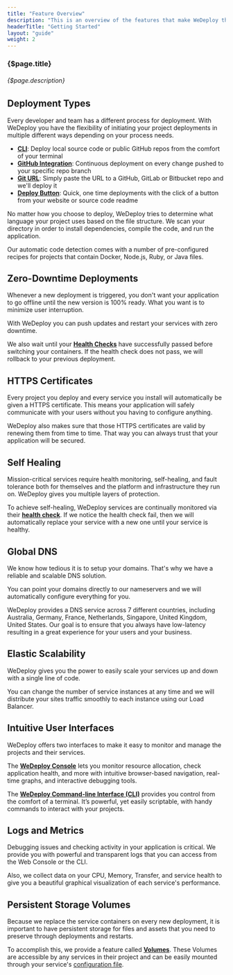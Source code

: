 ```yaml
---
title: "Feature Overview"
description: "This is an overview of the features that make WeDeploy the easiest way to deploy and scale applications."
headerTitle: "Getting Started"
layout: "guide"
weight: 2
---
```


### {$page.title}

###### {$page.description}

<article id="1">

## Deployment Types

Every developer and team has a different process for deployment. With WeDeploy you have the flexibility of initiating your project deployments in multiple different ways depending on your process needs.

* **[CLI](/docs/deploying/#1)**: Deploy local source code or public GitHub repos from the comfort of your terminal
* **[GitHub Integration](/docs/deploying/#2)**: Continuous deployment on every change pushed to your specific repo branch
* **[Git URL](/docs/deploying/#3)**: Simply paste the URL to a GitHub, GitLab or Bitbucket repo and we'll deploy it
* **[Deploy Button](/docs/deploying/#4)**: Quick, one time deployments with the click of a button from your website or source code readme

No matter how you choose to deploy, WeDeploy tries to determine what language your project uses based on the file structure. We scan your directory in order to install dependencies, compile the code, and run the application.

Our automatic code detection comes with a number of pre-configured recipes for projects that contain Docker, Node.js, Ruby, or Java files.

</article>

<article id="2">

## Zero-Downtime Deployments

Whenever a new deployment is triggered, you don't want your application to go offline until the new version is 100% ready. What you want is to minimize user interruption.

With WeDeploy you can push updates and restart your services with zero downtime.

We also wait until your **[Health Checks](/docs/configure/health-checks)** have successfully passed before switching your containers. If the health check does not pass, we will rollback to your previous deployment.

</article>

<article id="3">

## HTTPS Certificates

Every project you deploy and every service you install will automatically be given a HTTPS certificate. This means your application will safely communicate with your users without you having to configure anything.

WeDeploy also makes sure that those HTTPS certificates are valid by renewing them from time to time. That way you can always trust that your application will be secured.

</article>

<article id="4">

## Self Healing

Mission-critical services require health monitoring, self-healing, and fault tolerance both for themselves and the platform and infrastructure they run on. WeDeploy gives you multiple layers of protection.

To achieve self-healing, WeDeploy services are continually monitored via their **[health check](/docs/configure/health-checks)**. If we notice the health check fail, then we will automatically replace your service with a new one until your service is healthy.

</article>

<article id="5">

## Global DNS

We know how tedious it is to setup your domains. That's why we have a reliable and scalable DNS solution.

You can point your domains directly to our nameservers and we will automatically configure everything for you.

WeDeploy provides a DNS service across 7 different countries, including Australia, Germany, France, Netherlands, Singapore, United Kingdom, United States. Our goal is to ensure that you always have low-latency resulting in a great experience for your users and your business.

</article>

<article id="6">

## Elastic Scalability

WeDeploy gives you the power to easily scale your services up and down with a single line of code.

You can change the number of service instances at any time and we will distribute your sites traffic smoothly to each instance using our Load Balancer.

</article>

<article id="7">

## Intuitive User Interfaces

WeDeploy offers two interfaces to make it easy to monitor and manage the projects and their services.

The **[WeDeploy Console](/docs/intro/using-the-console/)** lets you monitor resource allocation, check application health, and more with intuitive browser-based navigation, real-time graphs, and interactive debugging tools.

The **[WeDeploy Command-line Interface (CLI)](/docs/config/command-line-interface/)** provides you control from the comfort of a terminal. It’s powerful, yet easily scriptable, with handy commands to interact with your projects.

</article>

<article id="8">

## Logs and Metrics

Debugging issues and checking activity in your application is critical. We provide you with powerful and transparent logs that you can access from the Web Console or the CLI.

Also, we collect data on your CPU, Memory, Transfer, and service health to give you a beautiful graphical visualization of each service's performance.

</article>

<article id="9">

## Persistent Storage Volumes

Because we replace the service containers on every new deployment, it is important to have persistent storage for files and assets that you need to preserve through deployments and restarts.

To accomplish this, we provide a feature called **[Volumes](/docs/configure/persistent-storage/)**. These Volumes are accessible by any services in their project and can be easily mounted through your service's [configuration file](/docs/configure/the-wedeployjson/).

</article>